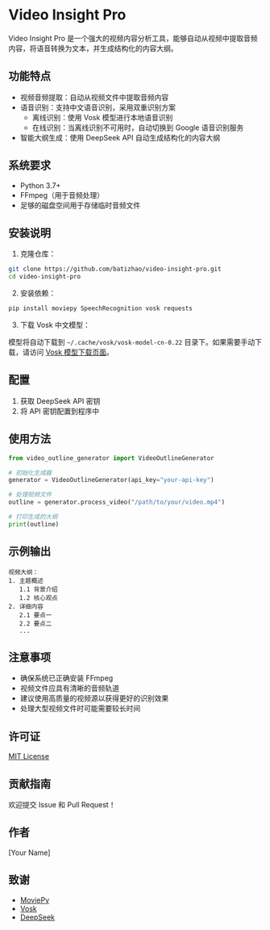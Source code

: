 # Video Insight Pro

Video Insight Pro 是一个强大的视频内容分析工具，能够自动从视频中提取音频内容，将语音转换为文本，并生成结构化的内容大纲。

## 功能特点

- 视频音频提取：自动从视频文件中提取音频内容
- 语音识别：支持中文语音识别，采用双重识别方案
  - 离线识别：使用 Vosk 模型进行本地语音识别
  - 在线识别：当离线识别不可用时，自动切换到 Google 语音识别服务
- 智能大纲生成：使用 DeepSeek API 自动生成结构化的内容大纲

## 系统要求

- Python 3.7+
- FFmpeg（用于音频处理）
- 足够的磁盘空间用于存储临时音频文件

## 安装说明

1. 克隆仓库：

```bash
git clone https://github.com/batizhao/video-insight-pro.git
cd video-insight-pro
```

2. 安装依赖：

```bash
pip install moviepy SpeechRecognition vosk requests
```

3. 下载 Vosk 中文模型：

模型将自动下载到 `~/.cache/vosk/vosk-model-cn-0.22` 目录下。如果需要手动下载，请访问 [Vosk 模型下载页面](https://alphacephei.com/vosk/models)。

## 配置

1. 获取 DeepSeek API 密钥
2. 将 API 密钥配置到程序中

## 使用方法

```python
from video_outline_generator import VideoOutlineGenerator

# 初始化生成器
generator = VideoOutlineGenerator(api_key="your-api-key")

# 处理视频文件
outline = generator.process_video("/path/to/your/video.mp4")

# 打印生成的大纲
print(outline)
```

## 示例输出

```
视频大纲：
1. 主题概述
   1.1 背景介绍
   1.2 核心观点
2. 详细内容
   2.1 要点一
   2.2 要点二
   ...
```

## 注意事项

- 确保系统已正确安装 FFmpeg
- 视频文件应具有清晰的音频轨道
- 建议使用高质量的视频源以获得更好的识别效果
- 处理大型视频文件时可能需要较长时间

## 许可证

[MIT License](LICENSE)

## 贡献指南

欢迎提交 Issue 和 Pull Request！

## 作者

[Your Name]

## 致谢

- [MoviePy](https://zulko.github.io/moviepy/)
- [Vosk](https://alphacephei.com/vosk/)
- [DeepSeek](https://deepseek.com/)
```
